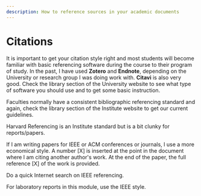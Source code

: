 ```yaml
---
description: How to reference sources in your academic documents
---
```


# Citations

It is important to get your citation style right and most students will become familiar with basic referencing software during the course to their program of study. In the past, I have used **Zotero** and **Endnote**, depending on the University or research group I was doing work with. **Citavi** is also very good. Check the library section of the University website to see what type of software you should use and to get some basic instruction.

Faculties normally have a consistent bibliographic referencing standard and again, check the library section of the Institute website to get our current guidelines.

Harvard Referencing is an Institute standard but is a bit clunky for reports/papers.

If I am writing papers for IEEE or ACM conferences or journals, I use a more economical style. A number \[X] is inserted at the point in the document where I am citing another author's work. At the end of the paper, the full reference \[X] of the work is provided.

Do a quick Internet search on IEEE referencing.

For laboratory reports in this module, use the IEEE style.

